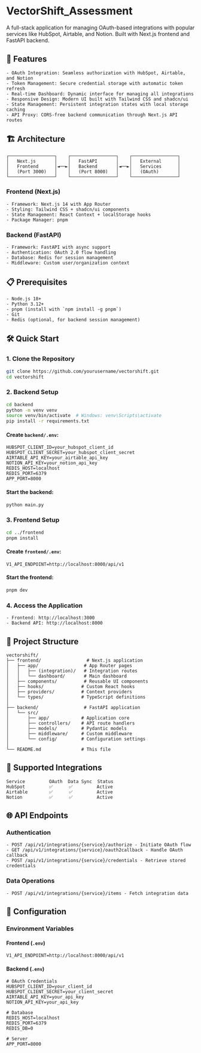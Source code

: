 # VectorShift_Assessment

A full-stack application for managing OAuth-based integrations with popular services like HubSpot, Airtable, and Notion. Built with Next.js frontend and FastAPI backend.

## 🚀 Features
```text
- OAuth Integration: Seamless authorization with HubSpot, Airtable, and Notion
- Token Management: Secure credential storage with automatic token refresh
- Real-time Dashboard: Dynamic interface for managing all integrations
- Responsive Design: Modern UI built with Tailwind CSS and shadcn/ui
- State Management: Persistent integration states with local storage caching
- API Proxy: CORS-free backend communication through Next.js API routes
```

## 🏗️ Architecture
```text
┌─────────────────┐    ┌─────────────────┐    ┌─────────────────┐
│   Next.js       │    │   FastAPI       │    │   External      │
│   Frontend      │◄──►│   Backend       │◄──►│   Services      │
│   (Port 3000)   │    │   (Port 8000)   │    │   (OAuth)       │
└─────────────────┘    └─────────────────┘    └─────────────────┘
```

### Frontend (Next.js)
```text
- Framework: Next.js 14 with App Router
- Styling: Tailwind CSS + shadcn/ui components
- State Management: React Context + localStorage hooks
- Package Manager: pnpm
```

### Backend (FastAPI)
```text
- Framework: FastAPI with async support
- Authentication: OAuth 2.0 flow handling
- Database: Redis for session management
- Middleware: Custom user/organization context
```

## 📋 Prerequisites
```text
- Node.js 18+
- Python 3.12+
- pnpm (install with `npm install -g pnpm`)
- Git
- Redis (optional, for backend session management)
```

## 🛠️ Quick Start

### 1. Clone the Repository
```bash
git clone https://github.com/yourusername/vectorshift.git
cd vectorshift
```

### 2. Backend Setup
```bash
cd backend
python -m venv venv
source venv/bin/activate  # Windows: venv\Scripts\activate
pip install -r requirements.txt
```
#### Create `backend/.env`:
```env
HUBSPOT_CLIENT_ID=your_hubspot_client_id
HUBSPOT_CLIENT_SECRET=your_hubspot_client_secret
AIRTABLE_API_KEY=your_airtable_api_key
NOTION_API_KEY=your_notion_api_key
REDIS_HOST=localhost
REDIS_PORT=6379
APP_PORT=8000
```
#### Start the backend:
```bash
python main.py
```

### 3. Frontend Setup
```bash
cd ../frontend
pnpm install
```
#### Create `frontend/.env`:
```env
V1_API_ENDPOINT=http://localhost:8000/api/v1
```
#### Start the frontend:
```bash
pnpm dev
```

### 4. Access the Application
```text
- Frontend: http://localhost:3000
- Backend API: http://localhost:8000
```

## 📁 Project Structure
```text
vectorshift/
├── frontend/                 # Next.js application
│   ├── app/                 # App Router pages
│   │   ├── (integration)/   # Integration routes
│   │   └── dashboard/       # Main dashboard
│   ├── components/          # Reusable UI components
│   ├── hooks/              # Custom React hooks
│   ├── providers/          # Context providers
│   └── types/              # TypeScript definitions
│
├── backend/                 # FastAPI application
│   └── src/
│       ├── app/            # Application core
│       ├── controllers/    # API route handlers
│       ├── models/         # Pydantic models
│       ├── middleware/     # Custom middleware
│       └── config/         # Configuration settings
│
└── README.md               # This file
```

## 🔌 Supported Integrations
```text
Service         OAuth  Data Sync  Status
HubSpot         ✅      ✅         Active
Airtable        ✅      ✅         Active
Notion          ✅      ✅         Active
```

## 🌐 API Endpoints

### Authentication
```text
- POST /api/v1/integrations/{service}/authorize - Initiate OAuth flow
- GET /api/v1/integrations/{service}/oauth2callback - Handle OAuth callback
- POST /api/v1/integrations/{service}/credentials - Retrieve stored credentials
```

### Data Operations
```text
- POST /api/v1/integrations/{service}/items - Fetch integration data
```

## 🔧 Configuration

### Environment Variables

#### Frontend (`.env`)
```env
V1_API_ENDPOINT=http://localhost:8000/api/v1
```

#### Backend (`.env`)
```env
# OAuth Credentials
HUBSPOT_CLIENT_ID=your_client_id
HUBSPOT_CLIENT_SECRET=your_client_secret
AIRTABLE_API_KEY=your_api_key
NOTION_API_KEY=your_api_key

# Database
REDIS_HOST=localhost
REDIS_PORT=6379
REDIS_DB=0

# Server
APP_PORT=8000
```


